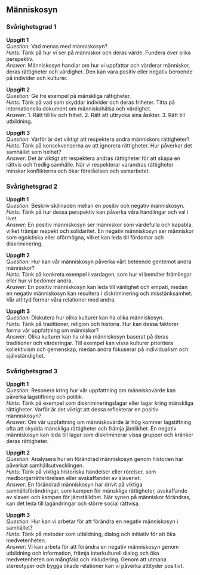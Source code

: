 ## Människosyn

### Svårighetsgrad 1

**Uppgift 1**  
*Question:* Vad menas med människosyn?  
*Hints:* Tänk på hur vi ser på människor och deras värde. Fundera över olika perspektiv.  
*Answer:* Människosyn handlar om hur vi uppfattar och värderar människor, deras rättigheter och värdighet. Den kan vara positiv eller negativ beroende på individer och kulturer.

**Uppgift 2**  
*Question:* Ge tre exempel på mänskliga rättigheter.  
*Hints:* Tänk på vad som skyddar individer och deras friheter. Titta på internationella dokument om människohälsa och värdighet.  
*Answer:* 1. Rätt till liv och frihet. 2. Rätt att uttrycka sina åsikter. 3. Rätt till utbildning.

**Uppgift 3**  
*Question:* Varför är det viktigt att respektera andra människors rättigheter?  
*Hints:* Tänk på konsekvenserna av att ignorera rättigheter. Hur påverkar det samhället som helhet?  
*Answer:* Det är viktigt att respektera andras rättigheter för att skapa en rättvis och fredlig samhälle. När vi respekterar varandras rättigheter minskar konflikterna och ökar förståelsen och samarbetet.

### Svårighetsgrad 2

**Uppgift 1**  
*Question:* Beskriv skillnaden mellan en positiv och negativ människosyn.  
*Hints:* Tänk på hur dessa perspektiv kan påverka våra handlingar och val i livet.  
*Answer:* En positiv människosyn ser människor som värdefulla och kapabla, vilket främjar respekt och solidaritet. En negativ människosyn ser människor som egoistiska eller oförmögna, vilket kan leda till fördomar och diskriminering.

**Uppgift 2**  
*Question:* Hur kan vår människosyn påverka vårt beteende gentemot andra människor?  
*Hints:* Tänk på konkreta exempel i vardagen, som hur vi bemöter främlingar eller hur vi bedömer andra.  
*Answer:* En positiv människosyn kan leda till vänlighet och empati, medan en negativ människosyn kan resultera i diskriminering och misstänksamhet. Vår attityd formar våra relationer med andra.

**Uppgift 3**  
*Question:* Diskutera hur olika kulturer kan ha olika människosyn.  
*Hints:* Tänk på traditioner, religion och historia. Hur kan dessa faktorer forma vår uppfattning om människor?  
*Answer:* Olika kulturer kan ha olika människosyn baserat på deras traditioner och värderingar. Till exempel kan vissa kulturer prioritera kollektivism och gemenskap, medan andra fokuserar på individualism och självständighet.

### Svårighetsgrad 3

**Uppgift 1**  
*Question:* Resonera kring hur vår uppfattning om människovärde kan påverka lagstiftning och politik.  
*Hints:* Tänk på exempel som diskrimineringslagar eller lagar kring mänskliga rättigheter. Varför är det viktigt att dessa reflekterar en positiv människosyn?  
*Answer:* Om vår uppfattning om människovärde är hög kommer lagstiftning ofta att skydda mänskliga rättigheter och främja jämlikhet. En negativ människosyn kan leda till lagar som diskriminerar vissa grupper och kränker deras rättigheter.

**Uppgift 2**  
*Question:* Analysera hur en förändrad människosyn genom historien har påverkat samhällsutvecklingen.  
*Hints:* Tänk på viktiga historiska händelser eller rörelser, som medborgarrättsrörelsen eller avskaffandet av slaveriet.  
*Answer:* En förändrad människosyn har drivit på viktiga samhällsförändringar, som kampen för mänskliga rättigheter, avskaffande av slaveri och kampen för jämställdhet. När synen på människor förändras, kan det leda till lagändringar och större social rättvisa.

**Uppgift 3**  
*Question:* Hur kan vi arbetar för att förändra en negativ människosyn i samhället?  
*Hints:* Tänk på metoder som utbildning, dialog och initiativ för att öka medvetenheten.  
*Answer:* Vi kan arbeta för att förändra en negativ människosyn genom utbildning och information, främja interkulturell dialog och öka medvetenheten om mångfald och inkludering. Genom att utmana stereotyper och bygga ökade relationer kan vi påverka attityder positivt.